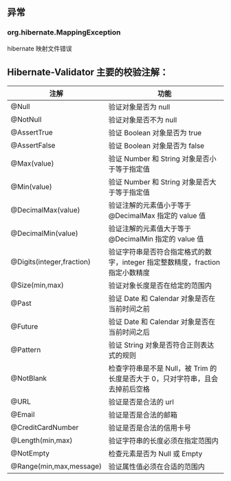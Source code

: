 ## 异常

### org.hibernate.MappingException

hibernate 映射文件错误

## Hibernate-Validator 主要的校验注解：

| 注解                      | 功能                                                                          |
| ------------------------- | ----------------------------------------------------------------------------- |
| @Null                     | 验证对象是否为 null                                                           |
| @NotNull                  | 验证对象是否不为 null                                                         |
| @AssertTrue               | 验证 Boolean 对象是否为 true                                                  |
| @AssertFalse              | 验证 Boolean 对象是否为 false                                                 |
| @Max(value)               | 验证 Number 和 String 对象是否小于等于指定值                                  |
| @Min(value)               | 验证 Number 和 String 对象是否大于等于指定值                                  |
| @DecimalMax(value)        | 验证注解的元素值小于等于 @DecimalMax 指定的 value 值                          |
| @DecimalMin(value)        | 验证注解的元素值大于等于 @DecimalMin 指定的 value 值                          |
| @Digits(integer,fraction) | 验证字符串是否符合指定格式的数字，integer 指定整数精度，fraction 指定小数精度 |
| @Size(min,max)            | 验证对象长度是否在给定的范围内                                                |
| @Past                     | 验证 Date 和 Calendar 对象是否在当前时间之前                                  |
| @Future                   | 验证 Date 和 Calendar 对象是否在当前时间之后                                  |
| @Pattern                  | 验证 String 对象是否符合正则表达式的规则                                      |
| @NotBlank                 | 检查字符串是不是 Null，被 Trim 的长度是否大于 0，只对字符串，且会去掉前后空格 |
| @URL                      | 验证是否是合法的 url                                                          |
| @Email                    | 验证是否是合法的邮箱                                                          |
| @CreditCardNumber         | 验证是否是合法的信用卡号                                                      |
| @Length(min,max)          | 验证字符串的长度必须在指定范围内                                              |
| @NotEmpty                 | 检查元素是否为 Null 或 Empty                                                  |
| @Range(min,max,message)   | 验证属性值必须在合适的范围内                                                  |
